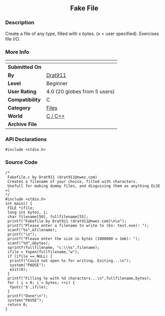 ﻿<div align="center">

## Fake File


</div>

### Description

Create a file of any type, filled with x bytes. (x = user specified). Exercises file I/O.
 
### More Info
 


<span>             |<span>
---                |---
**Submitted On**   |
**By**             |[Drat911](https://github.com/Planet-Source-Code/PSCIndex/blob/master/ByAuthor/drat911.md)
**Level**          |Beginner
**User Rating**    |4.0 (20 globes from 5 users)
**Compatibility**  |C
**Category**       |[Files](https://github.com/Planet-Source-Code/PSCIndex/blob/master/ByCategory/files__3-2.md)
**World**          |[C / C\+\+](https://github.com/Planet-Source-Code/PSCIndex/blob/master/ByWorld/c-c.md)
**Archive File**   |[](https://github.com/Planet-Source-Code/drat911-fake-file__3-2644/archive/master.zip)

### API Declarations

```
#include <stdio.h>
```


### Source Code

```
/*
 Fakefile.c by Drat911 (drat911@nwez.com)
 Creates a filename of your choice, filled with characters.
 Usefull for making dummy files, and disguising them as anything ELSE =)
*/
#include <stdio.h>
int main() {
 FILE *ifile;
 long int bytes, i;
 char filename[50], fullfilename[55];
 printf("Fakefile by Drat911 (drat911@nwez.com)\n\n");
 printf("Please enter a filename to write to (Ex: test.exe): ");
 scanf("%s",&filename);
 printf("\n");
 printf("Please enter the size in bytes (1000000 = 1mb): ");
 scanf("%d",&bytes);
 sprintf(fullfilename, "c:\\%s",filename);
 ifile = fopen(fullfilename,"w");
 if (ifile == NULL) {
  printf("Could not open %s for writing. Exiting...\n");
  system("PAUSE");
  exit(0);
 }
 printf("Filling %s with %d characters...\n",fullfilename,bytes);
 for ( i = 0; i < bytes; ++i) {
  fputc('$',ifile);
 }
 printf("Done!\n");
 system("PAUSE");
 return 0;
}
```

